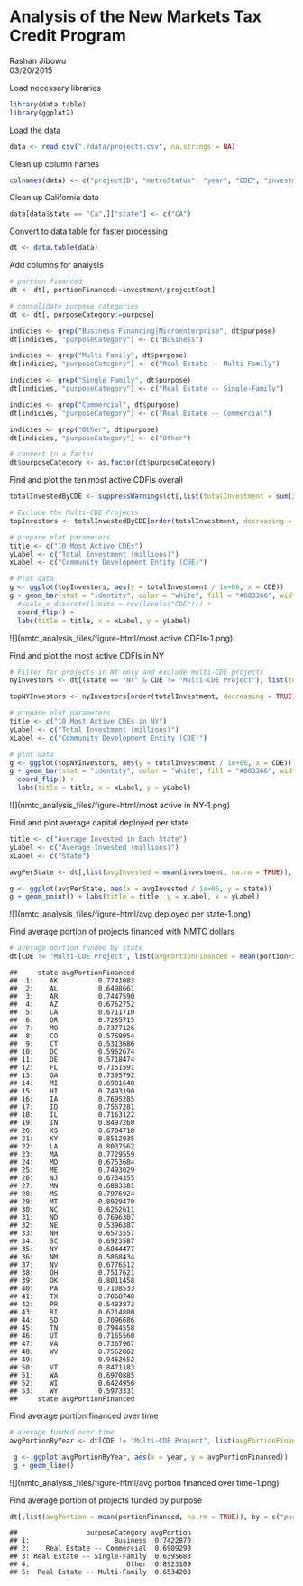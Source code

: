 # Analysis of the New Markets Tax Credit Program
Rashan Jibowu  
03/20/2015  

Load necessary libraries


```r
library(data.table)
library(ggplot2)
```

Load the data


```r
data <- read.csv("./data/projects.csv", na.strings = NA)
```

Clean up column names


```r
colnames(data) <- c("projectID", "metroStatus", "year", "CDE", "investment", "projectCost", "city", "state", "zipcode", "purpose", "investeeType", "multiCDEStatus", "multiTractStatus")
```

Clean up California data


```r
data[data$state == "Ca",]["state"] <- c("CA")
```

Convert to data table for faster processing


```r
dt <- data.table(data)
```

Add columns for analysis


```r
# portion financed
dt <- dt[, portionFinanced:=investment/projectCost]

# consolidate purpose categories
dt <- dt[, purposeCategory:=purpose]

indicies <- grep("Business Financing|Microenterprise", dt$purpose)
dt[indicies, "purposeCategory"] <- c("Business")

indicies <- grep("Multi Family", dt$purpose)
dt[indicies, "purposeCategory"] <- c("Real Estate -- Multi-Family")

indicies <- grep("Single Family", dt$purpose)
dt[indicies, "purposeCategory"] <- c("Real Estate -- Single-Family")

indicies <- grep("Commercial", dt$purpose)
dt[indicies, "purposeCategory"] <- c("Real Estate -- Commercial")

indicies <- grep("Other", dt$purpose)
dt[indicies, "purposeCategory"] <- c("Other")

# convert to a factor
dt$purposeCategory <- as.factor(dt$purposeCategory)
```

Find and plot the ten most active CDFIs overall


```r
totalInvestedByCDE <- suppressWarnings(dt[,list(totalInvestment = sum(investment)), by = c("CDE")])

# Exclude the Multi-CDE Projects
topInvestors <- totalInvestedByCDE[order(totalInvestment, decreasing = TRUE),][2:11]

# prepare plot parameters
title <- c("10 Most Active CDEs")
yLabel <- c("Total Investment (millions)")
xLabel <- c("Community Development Entity (CDE)")

# Plot data
g <- ggplot(topInvestors, aes(y = totalInvestment / 1e+06, x = CDE))
g + geom_bar(stat = "identity", color = "white", fill = "#003366", width = 0.8) + 
  #scale_x_discrete(limits = rev(levels("CDE"))) + 
  coord_flip() + 
  labs(title = title, x = xLabel, y = yLabel)
```

![](nmtc_analysis_files/figure-html/most active CDFIs-1.png) 

Find and plot the most active CDFIs in NY


```r
# Filter for projects in NY only and exclude multi-CDE projects
nyInvestors <- dt[(state == "NY" & CDE != "Multi-CDE Project"), list(totalInvestment = sum(investment)), by = c("CDE")]

topNYInvestors <- nyInvestors[order(totalInvestment, decreasing = TRUE), ][1:10,]

# prepare plot parameters
title <- c("10 Most Active CDEs in NY")
yLabel <- c("Total Investment (millions)")
xLabel <- c("Community Development Entity (CDE)")

# plot data
g <- ggplot(topNYInvestors, aes(y = totalInvestment / 1e+06, x = CDE))
g + geom_bar(stat = "identity", color = "white", fill = "#003366", width = 0.8) + 
  coord_flip() + 
  labs(title = title, x = xLabel, y = yLabel)
```

![](nmtc_analysis_files/figure-html/most active in NY-1.png) 

Find and plot average capital deployed per state


```r
title <- c("Average Invested in Each State")
yLabel <- c("Average Invested (millions)")
xLabel <- c("State")

avgPerState <- dt[,list(avgInvested = mean(investment, na.rm = TRUE)), by = c("state")]

g <- ggplot(avgPerState, aes(x = avgInvested / 1e+06, y = state))
g + geom_point() + labs(title = title, y = xLabel, x = yLabel)
```

![](nmtc_analysis_files/figure-html/avg deployed per state-1.png) 

Find average portion of projects financed with NMTC dollars


```r
# average portion funded by state
dt[CDE != "Multi-CDE Project", list(avgPortionFinanced = mean(portionFinanced, na.rm = TRUE)), by = c("state")]
```

```
##     state avgPortionFinanced
##  1:    AK          0.7741083
##  2:    AL          0.6498661
##  3:    AR          0.7447590
##  4:    AZ          0.6762752
##  5:    CA          0.6711710
##  6:    OR          0.7285715
##  7:    MO          0.7377126
##  8:    CO          0.5769954
##  9:    CT          0.5313686
## 10:    DC          0.5962674
## 11:    DE          0.5718474
## 12:    FL          0.7151591
## 13:    GA          0.7395792
## 14:    MI          0.6901640
## 15:    HI          0.7493190
## 16:    IA          0.7695285
## 17:    ID          0.7557281
## 18:    IL          0.7163122
## 19:    IN          0.8497260
## 20:    KS          0.6704718
## 21:    KY          0.8512035
## 22:    LA          0.8037562
## 23:    MA          0.7729559
## 24:    MD          0.6753684
## 25:    ME          0.7493029
## 26:    NJ          0.6734355
## 27:    MN          0.6883381
## 28:    MS          0.7976924
## 29:    MT          0.8929470
## 30:    NC          0.6252611
## 31:    ND          0.7696307
## 32:    NE          0.5396387
## 33:    NH          0.6573557
## 34:    SC          0.6923587
## 35:    NY          0.6844477
## 36:    NM          0.5868434
## 37:    NV          0.6776512
## 38:    OH          0.7517621
## 39:    OK          0.8011458
## 40:    PA          0.7108533
## 41:    TX          0.7068748
## 42:    PR          0.5403873
## 43:    RI          0.6214800
## 44:    SD          0.7096686
## 45:    TN          0.7944558
## 46:    UT          0.7165560
## 47:    VA          0.7367967
## 48:    WV          0.7562862
## 49:                0.9462652
## 50:    VT          0.8471183
## 51:    WA          0.6970885
## 52:    WI          0.6424956
## 53:    WY          0.5973331
##     state avgPortionFinanced
```

Find average portion financed over time


```r
# average funded over time
avgPortionByYear <- dt[CDE != "Multi-CDE Project", list(avgPortionFinanced = mean(portionFinanced, na.rm = TRUE)), by = c("year")]

 g <- ggplot(avgPortionByYear, aes(x = year, y = avgPortionFinanced))
 g + geom_line()
```

![](nmtc_analysis_files/figure-html/avg portion financed over time-1.png) 

Find average portion of projects funded by purpose


```r
dt[,list(avgPortion = mean(portionFinanced, na.rm = TRUE)), by = c("purposeCategory")]
```

```
##                 purposeCategory avgPortion
## 1:                     Business  0.7422870
## 2:    Real Estate -- Commercial  0.6909290
## 3: Real Estate -- Single-Family  0.6395683
## 4:                        Other  0.8923109
## 5:  Real Estate -- Multi-Family  0.6534208
```
